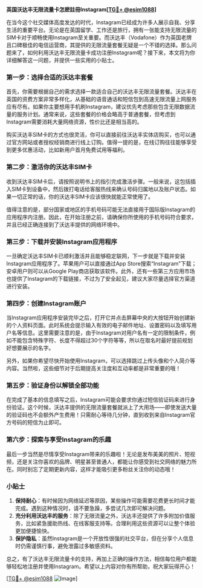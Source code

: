 **英国沃达丰无限流量卡怎麽註冊Instagram[[TG💪+ @esim1088](https://t.me/s/esim1088)]**

在当今这个社交媒体高度发达的时代，Instagram已经成为许多人展示自我、分享生活的重要平台。无论是在英国留学、工作还是旅行，拥有一张能支持无限流量的SIM卡对于顺畅使用Instagram至关重要。而沃达丰（Vodafone）作为英国老牌且口碑极佳的电信运营商，其提供的无限流量套餐无疑是一个不错的选择。那么问题来了，如何利用沃达丰无限流量卡成功注册Instagram呢？接下来，本文将为你详细解答这一问题，并提供一些实用的小贴士。

### 第一步：选择合适的沃达丰套餐

首先，你需要根据自己的需求选择一款适合自己的沃达丰无限流量套餐。沃达丰在英国的资费方案非常多样化，从基础的语音通话和短信包到高速无限流量上网服务应有尽有。如果你主要想用手机刷Instagram，建议优先考虑那些包含无限数据流量的服务计划。通常来说，这些套餐的价格会略高于普通套餐，但考虑到Instagram需要消耗大量网络资源，性价比还是相当高的。

购买沃达丰SIM卡的方式也很灵活，你可以直接前往沃达丰实体店购买，也可以通过官方网站或者授权经销商进行线上订购。值得一提的是，在线订购往往能够享受到更多优惠活动，比如新用户首月免费试用等福利。

### 第二步：激活你的沃达丰SIM卡

收到沃达丰SIM卡后，请按照说明书上的指引完成激活步骤。一般来说，这包括插入SIM卡到设备中，然后拨打电话给客服热线来确认号码归属地以及账户状态。如果一切正常的话，你的沃达丰SIM卡应该很快就能正常使用了。

值得注意的是，部分国家或地区的手机号码可能无法直接用于国际版Instagram的应用程序内注册。因此，在开始注册之前，请确保你所使用的手机号码符合要求，并且已经正确连接到了沃达丰提供的网络环境中。

### 第三步：下载并安装Instagram应用程序

一旦确定沃达丰SIM卡已顺利激活并且能够稳定联网，下一步就是下载并安装Instagram应用程序了。苹果用户可以直接通过App Store搜索“Instagram”下载；安卓用户则可以从Google Play商店获取该软件。此外，还有一些第三方应用市场也提供了Instagram的下载链接，不过为了安全起见，建议大家尽量选择官方渠道进行安装。

### 第四步：创建Instagram账户

当Instagram应用程序安装完毕之后，打开它并点击屏幕中央的大按钮开始创建新的个人资料页面。此时系统会提示输入有效的电子邮件地址、设置密码以及填写用户名等信息。这里需要注意的是，由于Instagram对用户名有一定的限制条件，例如不能包含特殊字符、长度不得超过30个字符等等，所以在取名时最好提前规划好想要展示的名字。

另外，如果你希望尽快开始使用Instagram，可以选择跳过上传头像和个人简介等内容。当然啦，这些细节对于后期提高关注度和互动率都是非常重要的哦！

### 第五步：验证身份以解锁全部功能

在完成了基本的信息填写之后，Instagram可能会要求你通过短信验证码来进行身份验证。这个时候，沃达丰提供的无限流量套餐就派上了大用场——即使发送大量的验证码也不会额外产生费用！只需耐心等待几分钟，直到收到来自Instagram官方号码的短信为止即可。

### 第六步：探索与享受Instagram的乐趣

最后一步当然是尽情享受Instagram带来的乐趣啦！无论是发布美美的照片、短视频，还是关注你喜欢的品牌、明星甚至普通人，都能让你感受到社交网络的魅力所在。同时别忘了定期更新内容，这样才能吸引更多粉丝关注你的动态哦！

### 小贴士

1. **保持耐心**：有时候因为网络延迟等原因，某些操作可能需要花费更长时间才能完成。遇到这种情况时，请不要急躁，多尝试几次即可解决问题。
2. **充分利用沃达丰的服务**：除了无限流量之外，沃达丰还提供了许多附加价值服务，比如紧急援助热线、在线客服支持等。合理利用这些资源可以让整个体验更加便捷愉快。
3. **保护隐私**：虽然Instagram是一个开放性很强的社交平台，但在分享个人信息时仍需谨慎行事，避免泄露过多敏感资料。

总之，有了沃达丰无限流量卡的支持，再加上正确的操作方法，相信每位用户都能够轻松地注册并使用Instagram。希望以上内容对你有所帮助，祝大家玩得开心！

[[TG💪+ @esim1088](https://t.me/s/esim1088) ![Image](https://i.postimg.cc/4NQfJmqS/Snipaste-2025-05-13-00-14-12.png)]